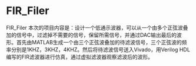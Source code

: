 # FIR_Filer
FIR_Filer
本次的项目内容是：设计一个低通示波器，可以从一个由多个正弦波叠加的信号中，过滤掉不需要的信号，保留所需信号，并通过DAC输出最后的波形。首先由MATLAB生成一个由三个正弦波叠加的待滤波信号，三个正弦波的频率分别是1KHZ，3KHZ，4KHZ。然后将待滤波信号送入Vivado，用Verilog HDL编写的FIR滤波器进行仿真，通过虚拟滤波器观察滤波后的波形。
